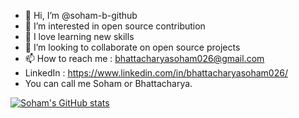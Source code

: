 - 👋 Hi, I’m @soham-b-github
- 👀 I’m interested in open source contribution
- 🌱 I love learning new skills
- 💞️ I’m looking to collaborate on open source projects
- 📫 How to reach me : bhattacharyasoham026@gmail.com
- LinkedIn : https://www.linkedin.com/in/bhattacharyasoham026/
- You can call me Soham or Bhattacharya.


[![Soham's GitHub stats](https://github-readme-stats.vercel.app/api?username=soham-b-github)](https://github.com/soham-b-github/github-readme-stats)
<!---
soham-b-github/soham-b-github is a ✨ special ✨ repository because its `README.md` (this file) appears on your GitHub profile.
You can click the Preview link to take a look at your changes.
--->
